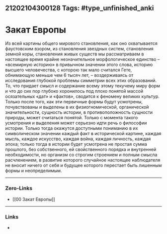 21202104300128
Tags: #type_unfinished_anki 
---
# Закат Европы

Из всей картины общего мирового становления, как оно охватывается фаустовским взором, из становления звездных систем, становления земной коры, становления живых существ мы рассматриваем в настоящее время крайне незначительное морфологическое единство – «всемирную историю» в привычном значении этого слова, историю высшего человечества, с которою так мало считался Гете, обнимающую меньше чем 6 тысяч лет, – воздерживаясь от исследования глубокой проблемы симметрии всех этих образований. То, что придает смысл и содержание всему этому текучему миру форм и что до сих пор глубоко хоронилось под плохо понятой массой осязательных «дат» и «фактов», сводится к феномену великих культур. Только после того, как эти первичные формы будут усмотрены, почувствованы и выделены в их физиогномической, органической значительности, сущность истории, в противоположность сущности природы, может считаться понятой. Только с момента такого усмотрения и выделения может серьезно идти речь о философии истории. Только тогда окажутся доступными пониманию в их символическом значении каждый факт в исторической картине, каждая мысль, каждое искусство, каждая война, каждая личность, каждая эпоха; только тогда в истории будет усмотрена не простая сумма прошлого, без собственного, ей свойственного порядка и внутренней необходимости, но организм со строгим строением и полным смысла расчленением, в развитие которого случайное настоящее наблюдателя не вносит ничего от себя и будущее которого перестает быть лишенным формы и неопределимым.

---
### Zero-Links
- [[00 Закат Европы]]
---
### Links
-